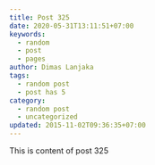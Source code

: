 ```yaml
---
title: Post 325
date: 2020-05-31T13:11:51+07:00
keywords:
  - random
  - post
  - pages
author: Dimas Lanjaka
tags:
  - random post
  - post has 5
category:
  - random post
  - uncategorized
updated: 2015-11-02T09:36:35+07:00
---
```

This is content of post 325